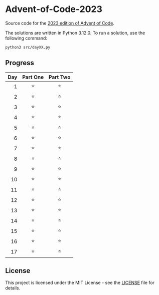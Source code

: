 # Advent-of-Code-2023

Source code for the [2023 edition of Advent of Code](https://adventofcode.com/2023).

The solutions are written in Python 3.12.0. To run a solution, use the following command:

```bash
python3 src/dayXX.py
```

## Progress

| Day | Part One | Part Two |
|----:|:--------:|:--------:|
|  1  |    ⭐    |    ⭐    |
|  2  |    ⭐    |    ⭐    |
|  3  |    ⭐    |    ⭐    |
|  4  |    ⭐    |    ⭐    |
|  5  |    ⭐    |    ⭐    |
|  6  |    ⭐    |    ⭐    |
|  7  |    ⭐    |    ⭐    |
|  8  |    ⭐    |    ⭐    |
|  9  |    ⭐    |    ⭐    |
|  10 |    ⭐    |    ⭐    |
|  11 |    ⭐    |    ⭐    |
|  12 |    ⭐    |    ⭐    |
|  13 |    ⭐    |    ⭐    |
|  14 |    ⭐    |    ⭐    |
|  15 |    ⭐    |    ⭐    |
|  16 |    ⭐    |    ⭐    |
|  17 |    ⭐    |    ⭐    |

## License

This project is licensed under the MIT License - see the [LICENSE](LICENSE) file for details.
